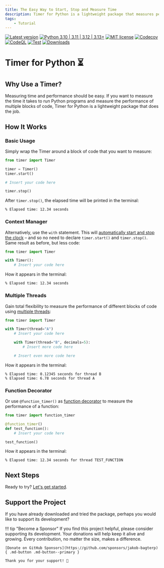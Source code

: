 ```yaml
---
title: The Easy Way to Start, Stop and Measure Time
description: Timer for Python is a lightweight package that measures performance of your code. Get started in minutes with code examples for beginners and advanced users.
tags:
    - Tutorial
---
```


[![Latest version](https://img.shields.io/static/v1?label=version&message=0.9.4&color=yellowgreen)](https://github.com/jakob-bagterp/timer-for-python/releases/latest)
[![Python 3.10 | 3.11 | 3.12 | 3.13+](https://img.shields.io/static/v1?label=python&message=3.10%20|%203.11%20|%203.12%20|%203.13%2B&color=blueviolet)](https://www.python.org)
[![MIT license](https://img.shields.io/static/v1?label=license&message=MIT&color=blue)](https://github.com/jakob-bagterp/timer-for-python/blob/master/LICENSE.md)
[![Codecov](https://codecov.io/gh/jakob-bagterp/timer-for-python/branch/master/graph/badge.svg?token=P4IT8WQO0R)](https://codecov.io/gh/jakob-bagterp/timer-for-python)
[![CodeQL](https://github.com/jakob-bagterp/timer-for-python/actions/workflows/github-code-scanning/codeql/badge.svg)](https://github.com/jakob-bagterp/timer-for-python/actions/workflows/github-code-scanning/codeql)
[![Test](https://github.com/jakob-bagterp/timer-for-python/actions/workflows/test.yml/badge.svg)](https://github.com/jakob-bagterp/timer-for-python/actions/workflows/test.yml)
[![Downloads](https://static.pepy.tech/badge/timer-for-python)](https://pepy.tech/project/timer-for-python)

# Timer for Python ⏳
## Why Use a Timer?
Measuring time and performance should be easy. If you want to measure the time it takes to run Python programs and measure the performance of multiple blocks of code, Timer for Python is a lightweight package that does the job.

## How It Works
### Basic Usage
Simply wrap the Timer around a block of code that you want to measure:

```python linenums="1" hl_lines="6"
from timer import Timer

timer = Timer()
timer.start()

# Insert your code here

timer.stop()
```

After `timer.stop()`, the elapsed time will be printed in the terminal:

```text title=""
% Elapsed time: 12.34 seconds
```

### Context Manager
Alternatively, use the `with` statement. This will [automatically start and stop the clock](user-guide/context-manager.md) – and so no need to declare `timer.start()` and `timer.stop()`. Same result as before, but less code:

```python linenums="1" hl_lines="4"
from timer import Timer

with Timer():
    # Insert your code here
```

How it appears in the terminal:

```text title=""
% Elapsed time: 12.34 seconds
```

### Multiple Threads
Gain total flexibility to measure the performance of different blocks of code using [multiple threads](user-guide/multiple-threads.md):

```python linenums="1" hl_lines="3 6"
from timer import Timer

with Timer(thread="A")
    # Insert your code here

    with Timer(thread="B", decimals=5):
        # Insert more code here

    # Insert even more code here
```

How it appears in the terminal:

<pre><code>% Elapsed time: 0.12345 seconds for thread <span class="fg-green">B</span>
% Elapsed time: 6.78 seconds for thread <span class="fg-green">A</span></code></pre>

### Function Decorator
Or use `@function_timer()` as [function decorator](user-guide/function-decorator.md) to measure the performance of a function:

```python linenums="1" hl_lines="3"
from timer import function_timer

@function_timer()
def test_function():
    # Insert your code here

test_function()
```

How it appears in the terminal:

<pre><code>% Elapsed time: 12.34 seconds for thread <span class="fg-green">TEST_FUNCTION</span></code></pre>

## Next Steps
Ready to try? [Let's get started](getting-started/index.md).

## Support the Project
If you have already downloaded and tried the package, perhaps you would like to support its development?

!!! tip "Become a Sponsor"
    If you find this project helpful, please consider supporting its development. Your donations will help keep it alive and growing. Every contribution, no matter the size, makes a difference.

    [Donate on GitHub Sponsors](https://github.com/sponsors/jakob-bagterp){ .md-button .md-button--primary }

    Thank you for your support! 🙌
